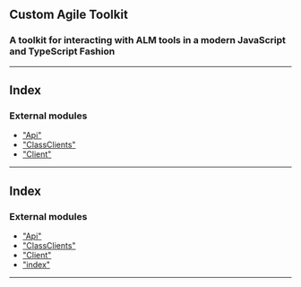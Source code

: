 
Custom Agile Toolkit
--------------------

### A toolkit for interacting with ALM tools in a modern JavaScript and TypeScript Fashion

* * *

Index
-----

### External modules

*   ["Api"](docs/markdown/modules/_api_.md)
*   ["ClassClients"](docs/markdown/modules/_classclients_.md)
*   ["Client"](docs/markdown/modules/_client_.md)

* * *

## Index

### External modules

* ["Api"](modules/_api_.md)
* ["ClassClients"](modules/_classclients_.md)
* ["Client"](modules/_client_.md)
* ["index"](modules/_index_.md)

---

